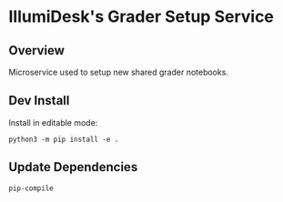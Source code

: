 # IllumiDesk's Grader Setup Service

## Overview

Microservice used to setup new shared grader notebooks.

## Dev Install

Install in editable mode:

    python3 -m pip install -e .

## Update Dependencies

    pip-compile
